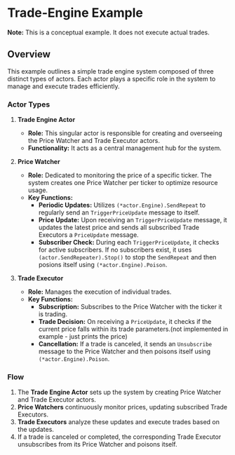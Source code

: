# Trade-Engine Example

**Note:** This is a conceptual example. It does not execute actual trades.

## Overview

This example outlines a simple trade engine system composed of three distinct types of actors. Each actor plays a specific role in the system to manage and execute trades efficiently.

### Actor Types

1. **Trade Engine Actor**

   - **Role:** This singular actor is responsible for creating and overseeing the Price Watcher and Trade Executor actors.
   - **Functionality:** It acts as a central management hub for the system.

2. **Price Watcher**

   - **Role:** Dedicated to monitoring the price of a specific ticker. The system creates one Price Watcher per ticker to optimize resource usage.
   - **Key Functions:**
     - **Periodic Updates:** Utilizes `(*actor.Engine).SendRepeat` to regularly send an `TriggerPriceUpdate` message to itself.
     - **Price Update:** Upon receiving an `TriggerPriceUpdate` message, it updates the latest price and sends all subscribed Trade Executors a `PriceUpdate` message.
     - **Subscriber Check:** During each `TriggerPriceUpdate`, it checks for active subscribers. If no subscribers exist, it uses `(actor.SendRepeater).Stop()` to stop the `SendRepeat` and then posions itself using `(*actor.Engine).Poison`.

3. **Trade Executor**
   - **Role:** Manages the execution of individual trades.
   - **Key Functions:**
     - **Subscription:** Subscribes to the Price Watcher with the ticker it is trading.
     - **Trade Decision:** On receiving a `PriceUpdate`, it checks if the current price falls within its trade parameters.(not implemented in example - just prints the price)
     - **Cancellation:** If a trade is canceled, it sends an `Unsubscribe` message to the Price Watcher and then poisons itself using `(*actor.Engine).Poison`.

### Flow

1. The **Trade Engine Actor** sets up the system by creating Price Watcher and Trade Executor actors.
2. **Price Watchers** continuously monitor prices, updating subscribed Trade Executors.
3. **Trade Executors** analyze these updates and execute trades based on the updates.
4. If a trade is canceled or completed, the corresponding Trade Executor unsubscribes from its Price Watcher and poisons itself.
